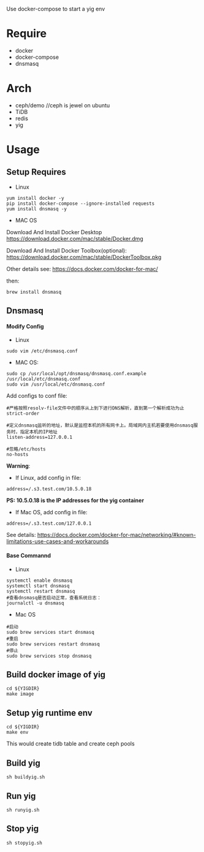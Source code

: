 
Use docker-compose to start a yig env

# Require
+ docker
+ docker-compose
+ dnsmasq

# Arch

+ ceph/demo //ceph is jewel on ubuntu
+ TiDB
+ redis
+ yig

# Usage

## Setup Requires
- Linux
```
yum install docker -y
pip install docker-compose --ignore-installed requests
yum install dnsmasq -y
```

- MAC OS

Download And Install Docker Desktop
https://download.docker.com/mac/stable/Docker.dmg


Download And Install Docker Toolbox(optional):
https://download.docker.com/mac/stable/DockerToolbox.pkg


Other details see: https://docs.docker.com/docker-for-mac/

then:
```
brew install dnsmasq
```

## Dnsmasq
#### Modify Config
- Linux
```
sudo vim /etc/dnsmasq.conf
```

- MAC OS:
```
sudo cp /usr/local/opt/dnsmasq/dnsmasq.conf.example /usr/local/etc/dnsmasq.conf
sudo vim /usr/local/etc/dnsmasq.conf
```

Add configs to conf file:
```
#严格按照resolv-file文件中的顺序从上到下进行DNS解析，直到第一个解析成功为止
strict-order

#定义dnsmasq监听的地址，默认是监控本机的所有网卡上。局域网内主机若要使用dnsmasq服务时，指定本机的IP地址
listen-address=127.0.0.1

#忽略/etc/hosts
no-hosts
```

**Warning**:

- If Linux, add config in file:
```
address=/.s3.test.com/10.5.0.18
```
**PS: 10.5.0.18 is the IP addresses for the yig container**

- If Mac OS, add config in file:
```
address=/.s3.test.com/127.0.0.1
```
See details: https://docs.docker.com/docker-for-mac/networking/#known-limitations-use-cases-and-workarounds

#### Base Commannd

- Linux
```
systemctl enable dnsmasq
systemctl start dnsmasq
systemctl restart dnsmasq
#查看dnsmasq是否启动正常，查看系统日志：
journalctl -u dnsmasq
```

- Mac OS

```
#启动
sudo brew services start dnsmasq
#重启
sudo brew services restart dnsmasq
#停止
sudo brew services stop dnsmasq
```

## Build docker image of yig
```
cd ${YIGDIR}
make image
```

## Setup yig runtime env

```
cd ${YIGDIR}
make env
```

This would create tidb table and create ceph pools

## Build yig
```
sh buildyig.sh
```


## Run yig
```
sh runyig.sh
```

## Stop yig
```
sh stopyig.sh
```




